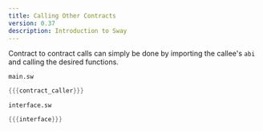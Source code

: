 ```yaml
---
title: Calling Other Contracts
version: 0.37
description: Introduction to Sway
---
```


Contract to contract calls can simply be done by importing the callee's `abi` and calling the desired functions.

`main.sw`

```rust
{{{contract_caller}}}
```

`interface.sw`

```rust
{{{interface}}}
```
